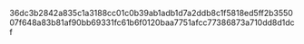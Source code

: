 36dc3b2842a835c1a3188cc01c0b39ab1adb1d7a2ddb8c1f5818ed5ff2b355007f648a83b81af90bb69331fc61b6f0120baa7751afcc77386873a710dd8d1dcf
